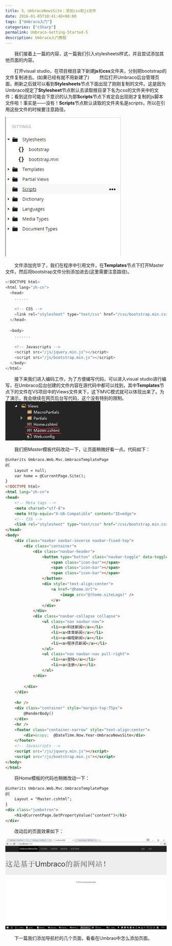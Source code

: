 ```yaml
---
title: 5、UmbracoNewsSite：添加css和js文件
date: 2016-01-05T10:41:40+08:00
tags: ["Umbraco入门"]
categories: ["cSharp"]
permalink: Umbraco-Getting-Started-5
description: Umbraco入门教程
---
```

　　我们接着上一篇的内容，这一篇我们引入stylesheets样式，并且尝试添加其他页面的内容。

　　打开visual studio，在项目根目录下新建**js**和**css**文件夹，分别把bootstrap的文件复制进去。(如果已经有就不用新建了)
　　然后打开Umbraco后台管理页面，刷新之后就可以看到**Stylesheets**节点下面出现了刚刚复制的文件。这是因为Umbraco规定了**Stylesheet**节点默认去读取根目录下名为*css*的文件夹中的文件；看到这你可能会下意识的认为那**Scripts**节点下肯定会出现刚才复制的js脚本文件啦！事实是——没有！**Scripts**节点默认读取的文件夹名是*scripts*，所以在引用这些文件的时候要注意路径。

![](/image/umbraco/backoffice19.png)

　　文件添加完毕了，我们在程序中引用文件，在**Templates**节点下打开Master文件，然后将bootstrap文件分别添加进去(这里需要注意路径)。

```csharp
<!DOCTYPE html>
<html lang="zh-cn">
  <head>
    ......
    
    <!-- CSS -->
    <link rel="stylesheet" type="text/css" href="/css/bootstrap.min.css">
  </head>

  <body>
    .......
    
    <!-- Javascripts -->
    <script src="/js/jquery.min.js"></script>
    <script src="/js/bootstrap.min.js"></script>
  </body>
</html>
```

　　接下来我们进入编码工作，为了方便编写代码，可以进入visual studio进行编写，在Umbraco后台创建的文件内容在源代码中都可以找到，其中**Templates**节点下的文件在VS项目中的Views文件夹下，这下MVC模式就可以体现出来了。为了演示，我会继续在网页后台写代码，这个没有特别的限制。
![](/image/umbraco/backoffice20.png)

　　我们把*Master*模板代码改动一下，让页面稍微好看一点。代码如下：

```html
@inherits Umbraco.Web.Mvc.UmbracoTemplatePage
@{
    Layout = null;
    var home = @CurrentPage.Site();
}
<!DOCTYPE html>
<html lang="zh-cn">
<head>
    <!-- Meta tags -->
    <meta charset="utf-8">
    <meta http-equiv="X-UA-Compatible" content="IE=edge">
    <!-- CSS -->
    <link rel="stylesheet" type="text/css" href="/css/bootstrap.min.css">
</head>
<body>
    <div class="navbar navbar-inverse navbar-fixed-top">
        <div class="container">
            <div class="navbar-header">
                <button type="button" class="navbar-toggle" data-toggle="collapse" data-target=".navbar-collapse">
                    <span class="icon-bar"></span>
                    <span class="icon-bar"></span>
                    <span class="icon-bar"></span>
                </button>
                <div style="text-align:center">
                    <a href="@home.Url">
                        <image src="@(home.siteLogo)" />
                    </a>
                </div>
            </div>
            <div class="navbar-collapse collapse">
                <ul class="nav navbar-nav">
                    <li><a>科技新闻</a></li>
                    <li><a>体育新闻</a></li>
                    <li><a>编程新闻</a></li>
                    <li><a>程序员新闻</a></li>
                </ul>
                <ul class="nav navbar-nav pull-right">
                    <li><a>登陆</a></li>
                    <li><a>注册</a></li>
                </ul>
            </div>

        </div>
    </div>

    <hr />
    <div class="container" style="margin-top:75px">
        @RenderBody()
    </div>
    <hr />
    <footer class="container-narrow" style="text-align:center">
        <div>&copy;  @DateTime.Now.Year-UmbracoNewsSite</div>
    </footer>
    <!-- Javascripts -->
    <script src="/js/jquery.min.js"></script>
    <script src="/js/bootstrap.min.js"></script>
</body>
</html>
```

　　将*Home*模板的代码也稍微改动一下：

```html
@inherits Umbraco.Web.Mvc.UmbracoTemplatePage
@{
    Layout = "Master.cshtml";
}
<div class="jumbotron">
    <h1>@CurrentPage.GetPropertyValue("content")</h1>
</div>

```

　　改动后的页面效果如下：

![](/image/umbraco/backoffice21.png)

　　下一篇我们添加导航栏的几个页面，看看在Umbrao中怎么添加页面。
